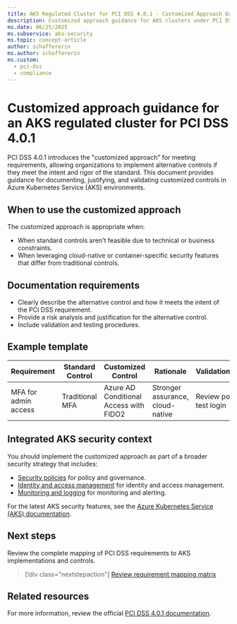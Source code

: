 ```yaml
---
title: AKS Regulated Cluster for PCI DSS 4.0.1 - Customized Approach Guidance
description: Customized approach guidance for AKS clusters under PCI DSS 4.0.1.
ms.date: 06/25/2025
ms.subservice: aks-security
ms.topic: concept-article
author: schaffererin
ms.author: schaffererin
ms.custom:
  - pci-dss
  - compliance
---
```


# Customized approach guidance for an AKS regulated cluster for PCI DSS 4.0.1

PCI DSS 4.0.1 introduces the "customized approach" for meeting requirements, allowing organizations to implement alternative controls if they meet the intent and rigor of the standard. This document provides guidance for documenting, justifying, and validating customized controls in Azure Kubernetes Service (AKS) environments.

## When to use the customized approach

The customized approach is appropriate when:

- When standard controls aren't feasible due to technical or business constraints.
- When leveraging cloud-native or container-specific security features that differ from traditional controls.

## Documentation requirements

- Clearly describe the alternative control and how it meets the intent of the PCI DSS requirement.
- Provide a risk analysis and justification for the alternative control.
- Include validation and testing procedures.

## Example template

| Requirement | Standard Control | Customized Control | Rationale | Validation/Test |
|-------------|-----------------|-------------------|-----------|----------------|
| MFA for admin access | Traditional MFA | Azure AD Conditional Access with FIDO2 | Stronger assurance, cloud-native | Review policy, test login |

## Integrated AKS security context

You should implement the customized approach as part of a broader security strategy that includes:

- [Security policies](pci-policy.md) for policy and governance.
- [Identity and access management](pci-identity.md) for identity and access management.
- [Monitoring and logging](pci-monitor.md) for monitoring and alerting.

For the latest AKS security features, see the [Azure Kubernetes Service (AKS) documentation](/azure/aks/).

## Next steps

Review the complete mapping of PCI DSS requirements to AKS implementations and controls.

> [!div class="nextstepaction"]
> [Review requirement mapping matrix](pci-requirement-mapping-matrix.md)

## Related resources

For more information, review the official [PCI DSS 4.0.1 documentation](https://www.pcisecuritystandards.org/).
